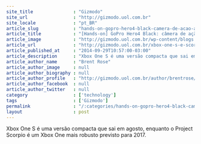 ```yaml
---
site_title               : "Gizmodo"
site_url                 : "http://gizmodo.uol.com.br"
site_locale              : "pt_BR"
article_slug             : "hands-on-gopro-hero4-black-camera-de-acao-avanca-na-resolucao-4k-e-no-preco"
article_title            : "[Hands-on] GoPro Hero4 Black: câmera de ação avança na resolução 4K (e no preço)"
article_image            : "http://gizmodo.uol.com.br/wp-content/blogs.dir/8/files/2016/06/xbox-one-s-1.jpg"
article_url              : "http://gizmodo.uol.com.br/xbox-one-s-e-scorpio-e3-2016/"
article_published_at     : "2014-09-29T10:57:00-03:00"
article_description      : "Xbox One S é uma versão compacta que sai em agosto, enquanto o Project Scorpio é um Xbox One mais robusto previsto para 2017."
article_author_name      : "Brent Rose"
article_author_image     : null
article_author_biography : null
article_author_profile   : "http://gizmodo.uol.com.br/author/brentrose/"
article_author_facebook  : null
article_author_twitter   : null
category                 : ['technology']
tags                     : ['Gizmodo']
permalink                : "/:categories/hands-on-gopro-hero4-black-camera-de-acao-avanca-na-resolucao-4k-e-no-preco/"
layout                   : post
---
```


Xbox One S é uma versão compacta que sai em agosto, enquanto o Project Scorpio é um Xbox One mais robusto previsto para 2017.
